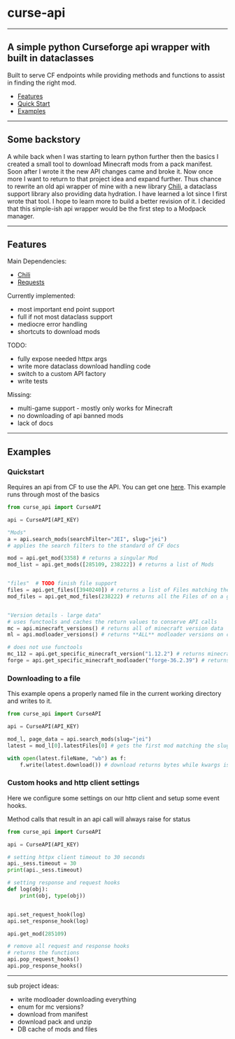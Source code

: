 # curse-api

----

## A simple python Curseforge api wrapper with built in dataclasses

Built to serve CF endpoints while providing methods and functions to assist in finding the right mod.

- [Features](#features)
- [Quick Start](#quickstart)
- [Examples](#examples)

----

## Some backstory

A while back when I was starting to learn python further then the basics I created a small tool to download Minecraft mods from a pack manifest.
Soon after I wrote it the new API changes came and broke it. Now once more I want to return to that project idea and expand further. Thus chance to rewrite an old api wrapper of mine with a new library [Chili](https://pypi.org/project/chili/), a dataclass support library also providing data hydration. I have learned a lot since I first wrote that tool. I hope to learn more to build a better revision of it.
I decided that this simple-ish api wrapper would be the first step to a Modpack manager.

----

## Features

Main Dependencies:

- [Chili](https://pypi.org/project/chili/)
- [Requests](https://pypi.org/project/requests/)

Currently implemented:

- most important end point support
- full if not most dataclass support
- mediocre error handling
- shortcuts to download mods

TODO:

- fully expose needed httpx args
- write more dataclass download handling code
- switch to a custom API factory
- write tests

Missing:

- multi-game support - mostly only works for Minecraft
- no downloading of api banned mods
- lack of docs

----

## Examples

### Quickstart

Requires an api from CF to use the API. You can get one [here](https://docs.curseforge.com/#authentication).
This example runs through most of the basics

```python
from curse_api import CurseAPI

api = CurseAPI(API_KEY)

"Mods"
a = api.search_mods(searchFilter="JEI", slug="jei")
# applies the search filters to the standard of CF docs

mod = api.get_mod(3358) # returns a singular Mod
mod_list = api.get_mods([285109, 238222]) # returns a list of Mods


"files"  # TODO finish file support
files = api.get_files([3940240]) # returns a list of Files matching their id
mod_files = api.get_mod_files(238222) # returns all the Files of on a give Mod


"Version details - large data"
# uses functools and caches the return values to conserve API calls
mc = api.minecraft_versions() # returns all of minecraft version data
ml = api.modloader_versions() # returns **ALL** modloader versions on curseforge

# does not use functools
mc_112 = api.get_specific_minecraft_version("1.12.2") # returns minecraft version related information
forge = api.get_specific_minecraft_modloader("forge-36.2.39") # returns forge related version information

```

### Downloading to a file

This example opens a properly named file in the current working directory and writes to it.

```python
from curse_api import CurseAPI

api = CurseAPI(API_KEY)

mod_l, page_data = api.search_mods(slug="jei")
latest = mod_l[0].latestFiles[0] # gets the first mod matching the slug "jei" and latest file from the mod

with open(latest.fileName, "wb") as f:
    f.write(latest.download()) # download returns bytes while kwargs is passed to the get method

```

### Custom hooks and http client settings

Here we configure some settings on our http client and setup some event hooks.

Method calls that result in an api call will always raise for status

```python
from curse_api import CurseAPI

api = CurseAPI(API_KEY)

# setting httpx client timeout to 30 seconds
api._sess.timeout = 30
print(api._sess.timeout)

# setting response and request hooks
def log(obj):
    print(obj, type(obj))


api.set_request_hook(log)
api.set_response_hook(log)

api.get_mod(285109)

# remove all request and response hooks
# returns the functions
api.pop_request_hooks()
api.pop_response_hooks()

```

----
sub project ideas:

- write modloader downloading everything
- enum for mc versions?
- download from manifest
- download pack and unzip
- DB cache of mods and files
